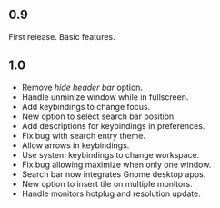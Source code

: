 ## 0.9
First release. Basic features.

## 1.0
- Remove *hide header bar* option.
- Handle unminize window while in fullscreen.
- Add keybindings to change focus.
- New option to select search bar position.
- Add descriptions for keybindings in preferences.
- Fix bug with search entry theme.
- Allow arrows in keybindings.
- Use system keybindings to change workspace.
- Fix bug allowing maximize when only one window.
- Search bar now integrates Gnome desktop apps.
- New option to insert tile on multiple monitors.
- Handle monitors hotplug and resolution update.